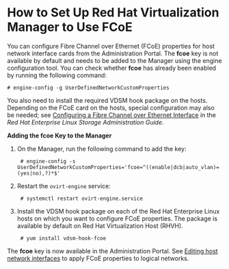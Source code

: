 # How to Set Up Red Hat Virtualization Manager to Use FCoE

You can configure Fibre Channel over Ethernet (FCoE) properties for host network interface cards from the Administration Portal. The **fcoe** key is not available by default and needs to be added to the Manager using the engine configuration tool. You can check whether **fcoe** has already been enabled by running the following command:

    # engine-config -g UserDefinedNetworkCustomProperties

You also need to install the required VDSM hook package on the hosts. Depending on the FCoE card on the hosts, special configuration may also be needed; see [Configuring a Fibre Channel over Ethernet Interface](https://access.redhat.com/documentation/en-US/Red_Hat_Enterprise_Linux/7/html/Storage_Administration_Guide/fcoe-config.html) in the *Red Hat Enterprise Linux Storage Administration Guide*.

**Adding the fcoe Key to the Manager**

1. On the Manager, run the following command to add the key:

        # engine-config -s UserDefinedNetworkCustomProperties='fcoe=^((enable|dcb|auto_vlan)=(yes|no),?)*$'

2. Restart the `ovirt-engine` service: 

        # systemctl restart ovirt-engine.service

3. Install the VDSM hook package on each of the Red Hat Enterprise Linux hosts on which you want to configure FCoE properties. The package is available by default on Red Hat Virtualization Host (RHVH).

        # yum install vdsm-hook-fcoe

The **fcoe** key is now available in the Administration Portal. See [Editing host network interfaces](Editing_host_network_interfaces) to apply FCoE properties to logical networks.
